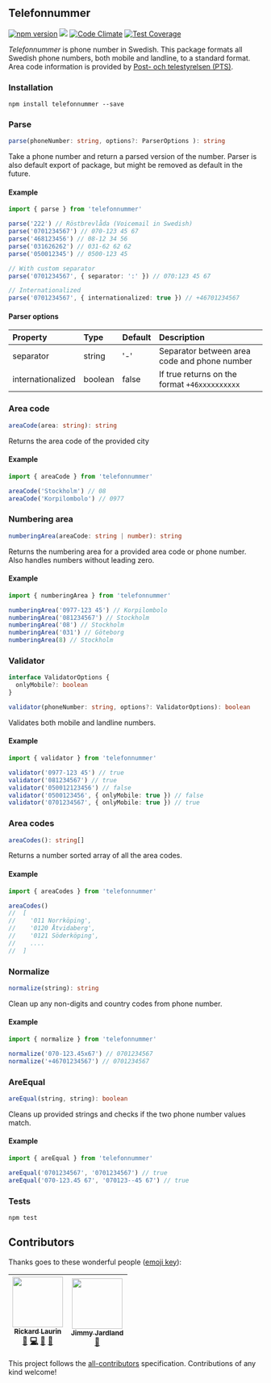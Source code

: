 ## Telefonnummer

[![npm version](https://badge.fury.io/js/telefonnummer.svg)](https://badge.fury.io/js/telefonnummer)
[![](https://github.com/believer/telefonnummer/workflows/Release/badge.svg)](https://github.com/believer/telefonnummer/actions?workflow=Release)
[![Code Climate](https://codeclimate.com/github/believer/telefonnummer/badges/gpa.svg)](https://codeclimate.com/github/believer/telefonnummer)
[![Test Coverage](https://codeclimate.com/github/believer/telefonnummer/badges/coverage.svg)](https://codeclimate.com/github/believer/telefonnummer/coverage)

_Telefonnummer_ is phone number in Swedish. This package formats all Swedish phone numbers, both mobile and landline, to a standard format. Area code information is provided by [Post- och telestyrelsen (PTS)](https://www.pts.se/upload/Faktablad/SE/2011/faktablad-riktnummer-nummerordning-pts-f-211_2.pdf).

### Installation

```
npm install telefonnummer --save
```

### Parse

```typescript
parse(phoneNumber: string, options?: ParserOptions ): string
```

Take a phone number and return a parsed version of the number. Parser is also default export of package, but might be removed as default in the future.

#### Example

```typescript
import { parse } from 'telefonnummer'

parse('222') // Röstbrevlåda (Voicemail in Swedish)
parse('0701234567') // 070-123 45 67
parse('468123456') // 08-12 34 56
parse('031626262') // 031-62 62 62
parse('050012345') // 0500-123 45

// With custom separator
parse('0701234567', { separator: ':' }) // 070:123 45 67

// Internationalized
parse('0701234567', { internationalized: true }) // +46701234567
```

#### Parser options

| Property          | Type    | Default | Description                                   |
| :---------------- | :------ | :------ | :-------------------------------------------- |
| separator         | string  | '-'     | Separator between area code and phone number  |
| internationalized | boolean | false   | If true returns on the format `+46xxxxxxxxxx` |

### Area code

```typescript
areaCode(area: string): string
```

Returns the area code of the provided city

#### Example

```typescript
import { areaCode } from 'telefonnummer'

areaCode('Stockholm') // 08
areaCode('Korpilombolo') // 0977
```

### Numbering area

```typescript
numberingArea(areaCode: string | number): string
```

Returns the numbering area for a provided area code or phone number. Also handles numbers without leading zero.

#### Example

```typescript
import { numberingArea } from 'telefonnummer'

numberingArea('0977-123 45') // Korpilombolo
numberingArea('081234567') // Stockholm
numberingArea('08') // Stockholm
numberingArea('031') // Göteborg
numberingArea(8) // Stockholm
```

### Validator

```typescript
interface ValidatorOptions {
  onlyMobile?: boolean
}

validator(phoneNumber: string, options?: ValidatorOptions): boolean
```

Validates both mobile and landline numbers.

#### Example

```typescript
import { validator } from 'telefonnummer'

validator('0977-123 45') // true
validator('081234567') // true
validator('050012123456') // false
validator('0500123456', { onlyMobile: true }) // false
validator('0701234567', { onlyMobile: true }) // true
```

### Area codes

```typescript
areaCodes(): string[]
```

Returns a number sorted array of all the area codes.

#### Example

```typescript
import { areaCodes } from 'telefonnummer'

areaCodes()
//  [
//    '011 Norrköping',
//    '0120 Åtvidaberg',
//    '0121 Söderköping',
//    ....
//  ]
```

### Normalize

```typescript
normalize(string): string
```

Clean up any non-digits and country codes from phone number.

#### Example

```typescript
import { normalize } from 'telefonnummer'

normalize('070-123.45x67') // 0701234567
normalize('+46701234567') // 0701234567
```

### AreEqual

```typescript
areEqual(string, string): boolean
```

Cleans up provided strings and checks if the two phone number values match.

#### Example

```typescript
import { areEqual } from 'telefonnummer'

areEqual('0701234567', '0701234567') // true
areEqual('070-123.45 67', '070123--45 67') // true
```

### Tests

```
npm test
```

## Contributors

Thanks goes to these wonderful people ([emoji key](https://github.com/kentcdodds/all-contributors#emoji-key)):

<!-- ALL-CONTRIBUTORS-LIST:START - Do not remove or modify this section -->

<!-- prettier-ignore -->
| [<img src="https://avatars1.githubusercontent.com/u/1478102?v=4" width="100px;"/><br /><sub><b>Rickard Laurin</b></sub>](http://willcodefor.beer/)<br />[🐛](https://github.com/believer/telefonnummer/issues?q=author%3Abeliever "Bug reports") [💻](https://github.com/believer/telefonnummer/commits?author=believer "Code") [📖](https://github.com/believer/telefonnummer/commits?author=believer "Documentation") [👀](#review-believer "Reviewed Pull Requests") | [<img src="https://avatars0.githubusercontent.com/u/8521353?v=4" width="100px;"/><br /><sub><b>Jimmy Jardland</b></sub>](http://pokechecked.com)<br />[📖](https://github.com/believer/telefonnummer/commits?author=Jimjardland "Documentation") |
| :---: | :---: |

<!-- ALL-CONTRIBUTORS-LIST:END -->

This project follows the [all-contributors](https://github.com/kentcdodds/all-contributors) specification. Contributions of any kind welcome!
